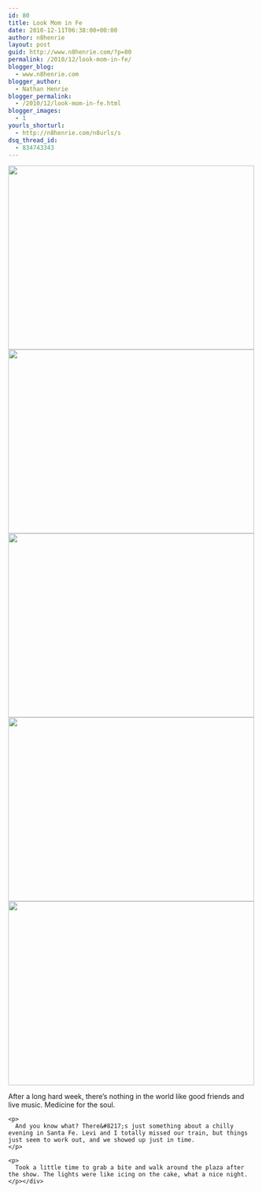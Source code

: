 ```yaml
---
id: 80
title: Look Mom in Fe
date: 2010-12-11T06:38:00+00:00
author: n8henrie
layout: post
guid: http://www.n8henrie.com/?p=80
permalink: /2010/12/look-mom-in-fe/
blogger_blog:
  - www.n8henrie.com
blogger_author:
  - Nathan Henrie
blogger_permalink:
  - /2010/12/look-mom-in-fe.html
blogger_images:
  - 1
yourls_shorturl:
  - http://n8henrie.com/n8urls/s
dsq_thread_id:
  - 834743343
---
```

<div>
  <a href="http://www.n8henrie.com/wp-content/uploads/2012/09/p1841.jpg.scaled5001.jpg"><img src="http://www.n8henrie.com/wp-content/uploads/2012/09/p1841.jpg.scaled5001.jpg" width="500" height="373" /></a> <a href="http://www.n8henrie.com/wp-content/uploads/2012/09/p1871.jpg.scaled5001.jpg"><img src="http://www.n8henrie.com/wp-content/uploads/2012/09/p1871.jpg.scaled5001.jpg" width="500" height="373" /></a> <a href="http://www.n8henrie.com/wp-content/uploads/2012/09/p1951.jpg.scaled5001.jpg"><img src="http://www.n8henrie.com/wp-content/uploads/2012/09/p1951.jpg.scaled5001.jpg" width="500" height="373" /></a> <a href="http://www.n8henrie.com/wp-content/uploads/2012/09/p2061.jpg.scaled5001.jpg"><img src="http://www.n8henrie.com/wp-content/uploads/2012/09/p2061.jpg.scaled5001.jpg" width="500" height="373" /></a> <a href="http://www.n8henrie.com/wp-content/uploads/2012/09/p2101.jpg.scaled5001.jpg"><img src="http://www.n8henrie.com/wp-content/uploads/2012/09/p2101.jpg.scaled5001.jpg" width="500" height="373" /></a> 
  
  <p>
    After a long hard week, there&#8217;s nothing in the world like good friends and live music. Medicine for the soul. 
    
    <p>
      And you know what? There&#8217;s just something about a chilly evening in Santa Fe. Levi and I totally missed our train, but things just seem to work out, and we showed up just in time.
    </p>
    
    <p>
      Took a little time to grab a bite and walk around the plaza after the show. The lights were like icing on the cake, what a nice night.
    </p></div>
